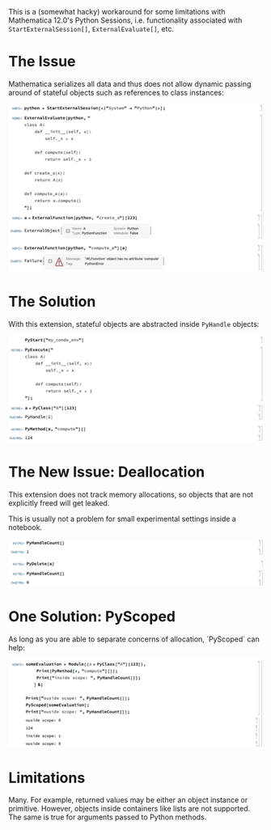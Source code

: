 This is a (somewhat hacky) workaround for some limitations with Mathematica 12.0's
Python Sessions, i.e. functionality associated with `StartExternalSession[]`,
`ExternalEvaluate[]`, etc.

# The Issue

Mathematica serializes all data and thus does not allow dynamic passing around of
stateful objects such as references to class instances:

![Limits of Mathematica 12 Python bridge](/docs/docs1.png)

# The Solution

With this extension, stateful objects are abstracted inside `PyHandle` objects:

![Usage of the Py extension](/docs/docs2.png)

# The New Issue: Deallocation

This extension does not track memory allocations, so objects that are not explicitly
freed will get leaked.

This is usually not a problem for small experimental settings inside a notebook.

![Explicit Deallocation](/docs/docs3.png)

# One Solution: PyScoped

As long as you are able to separate concerns of allocation, ´PyScoped` can help:

![Usage of PyScoped](/docs/docs4.png)

# Limitations

Many. For example, returned values may be either an object instance or primitive.
However, objects inside containers like lists are not supported. The same is true
for arguments passed to Python methods.

